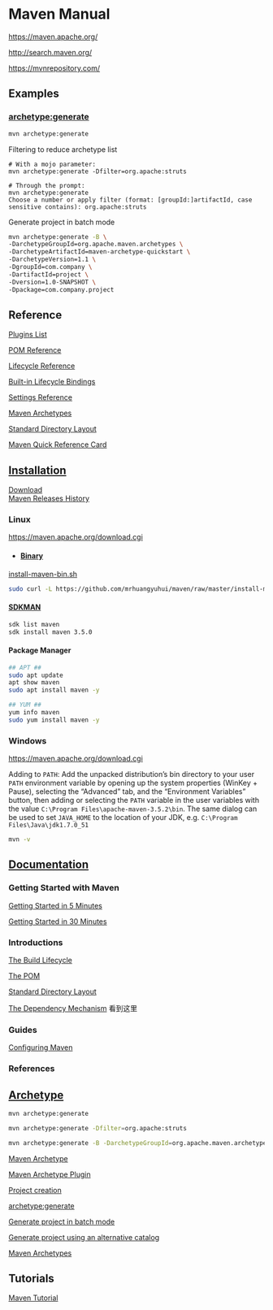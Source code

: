# Maven Manual

https://maven.apache.org/

http://search.maven.org/

https://mvnrepository.com/

## Examples

### [archetype:generate](https://maven.apache.org/archetype/maven-archetype-plugin/generate-mojo.html)
```bash
mvn archetype:generate
```

Filtering to reduce archetype list
```
# With a mojo parameter:
mvn archetype:generate -Dfilter=org.apache:struts

# Through the prompt:
mvn archetype:generate
Choose a number or apply filter (format: [groupId:]artifactId, case sensitive contains): org.apache:struts
```

Generate project in batch mode
```bash
mvn archetype:generate -B \
-DarchetypeGroupId=org.apache.maven.archetypes \
-DarchetypeArtifactId=maven-archetype-quickstart \
-DarchetypeVersion=1.1 \
-DgroupId=com.company \
-DartifactId=project \
-Dversion=1.0-SNAPSHOT \
-Dpackage=com.company.project
```

## Reference

[Plugins List](https://maven.apache.org/plugins/)

[POM Reference](https://maven.apache.org/ref/3.5.2/maven-model/maven.html)

[Lifecycle Reference](https://maven.apache.org/guides/introduction/introduction-to-the-lifecycle.html#Lifecycle_Reference)

[Built-in Lifecycle Bindings](https://maven.apache.org/guides/introduction/introduction-to-the-lifecycle.html#Built-in_Lifecycle_Bindings)

[Settings Reference](https://maven.apache.org/ref/3.5.2/maven-settings/settings.html)

[Maven Archetypes](https://maven.apache.org/archetypes/index.html)

[Standard Directory Layout](https://maven.apache.org/guides/introduction/introduction-to-the-standard-directory-layout.html)

[Maven Quick Reference Card](https://maven.apache.org/guides/MavenQuickReferenceCard.pdf)

## [Installation](https://maven.apache.org/install.html)

[Download](https://maven.apache.org/download.html) \
[Maven Releases History](https://maven.apache.org/docs/history.html)

### Linux

https://maven.apache.org/download.cgi

- #### [Binary](https://maven.apache.org/install.html)

[install-maven-bin.sh](https://github.com/mrhuangyuhui/maven/blob/master/install-maven-bin.sh)
```bash
sudo curl -L https://github.com/mrhuangyuhui/maven/raw/master/install-maven-bin.sh | sh
```

#### [SDKMAN](https://github.com/mrhuangyuhui/sdkman)
```bash
sdk list maven
sdk install maven 3.5.0
```

#### Package Manager
```bash
## APT ##
sudo apt update
apt show maven
sudo apt install maven -y
```

```bash
## YUM ##
yum info maven
sudo yum install maven -y
```

### Windows

https://maven.apache.org/download.cgi

Adding to `PATH`: Add the unpacked distribution’s bin directory to your user `PATH` environment variable by opening up the system properties (WinKey + Pause), selecting the “Advanced” tab, and the “Environment Variables” button, then adding or selecting the `PATH` variable in the user variables with the value `C:\Program Files\apache-maven-3.5.2\bin`. The same dialog can be used to set `JAVA_HOME` to the location of your JDK, e.g. `C:\Program Files\Java\jdk1.7.0_51`

```bash
mvn -v
```

## [Documentation](https://maven.apache.org/guides/)

### Getting Started with Maven

[Getting Started in 5 Minutes](https://maven.apache.org/guides/getting-started/maven-in-five-minutes.html)

[Getting Started in 30 Minutes](https://maven.apache.org/guides/getting-started/index.html)

### Introductions

[The Build Lifecycle](https://maven.apache.org/guides/introduction/introduction-to-the-lifecycle.html)

[The POM](https://maven.apache.org/guides/introduction/introduction-to-the-pom.html)

[Standard Directory Layout](https://maven.apache.org/guides/introduction/introduction-to-the-standard-directory-layout.html)

[The Dependency Mechanism](https://maven.apache.org/guides/introduction/introduction-to-dependency-mechanism.html) 看到这里

### Guides

[Configuring Maven](https://maven.apache.org/guides/mini/guide-configuring-maven.html)

### References

## [Archetype](https://maven.apache.org/archetype/index.html)

```bash
mvn archetype:generate
```

```bash
mvn archetype:generate -Dfilter=org.apache:struts
```

```bash
mvn archetype:generate -B -DarchetypeGroupId=org.apache.maven.archetypes -DarchetypeArtifactId=maven-archetype-quickstart -DarchetypeVersion=1.1 -DgroupId=com.company -DartifactId=project -Dversion=1.0-SNAPSHOT -Dpackage=com.company.project
```

[Maven Archetype](https://maven.apache.org/archetype/index.html)

[Maven Archetype Plugin](https://maven.apache.org/archetype/maven-archetype-plugin/index.html)

[Project creation](https://maven.apache.org/archetype/maven-archetype-plugin/usage.html)

[archetype:generate](http://maven.apache.org/archetype/maven-archetype-plugin/generate-mojo.html)

[Generate project in batch mode](https://maven.apache.org/archetype/maven-archetype-plugin/examples/generate-batch.html)

[Generate project using an alternative catalog](https://maven.apache.org/archetype/maven-archetype-plugin/examples/generate-alternative-catalog.html)

[Maven Archetypes](https://maven.apache.org/archetypes/)

## Tutorials

[Maven Tutorial](https://www.tutorialspoint.com/maven/index.htm)




